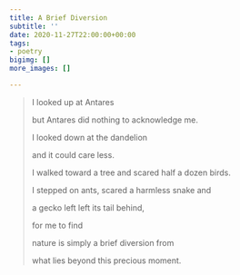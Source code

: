 ```yaml
---
title: A Brief Diversion
subtitle: ''
date: 2020-11-27T22:00:00+00:00
tags:
- poetry
bigimg: []
more_images: []

---
```

> I looked up at Antares
>
> but Antares did nothing to acknowledge me.
>
> I looked down at the dandelion
>
> and it could care less.
>
> I walked toward a tree and scared half a dozen birds.
>
> I stepped on ants, scared a harmless snake and
>
> a gecko left left its tail behind,
>
> for me to find
>
> nature is simply a brief diversion from
>
> what lies beyond this precious moment.